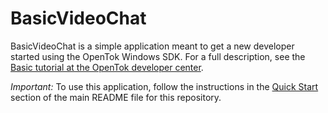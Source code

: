 BasicVideoChat
==============

BasicVideoChat is a simple application meant to get a new developer started using the
OpenTok Windows SDK. For a full description, see the [Basic tutorial at the OpenTok developer
center](https://tokbox.com/developer/tutorials/windows/basic-video-chat/).

*Important:* To use this application, follow the instructions in the
[Quick Start](../README.md#quick-start) section of the main README file for this repository.
